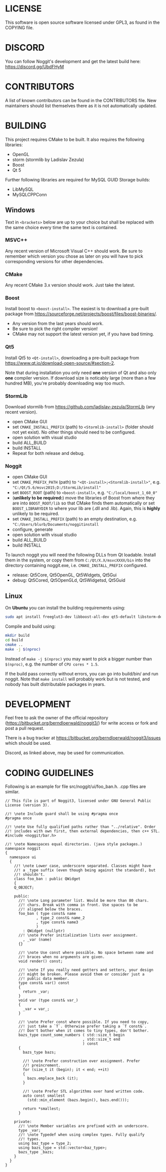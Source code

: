 # LICENSE #
This software is open source software licensed under GPL3, as found in
the COPYING file.

# DISCORD #
You can follow Noggit's development and get the latest build here: https://discord.gg/UbdFHyM

# CONTRIBUTORS #
A list of known contributors can be found in the CONTRIBUTORS
file. New maintainers should list themselves there as it is not
automatically updated.

# BUILDING #
This project requires CMake to be built. It also requires the
following libraries:

* OpenGL
* storm (stormlib by Ladislav Zezula)
* Boost
* Qt 5

Further following libraries are required for MySQL GUID Storage builds:

* LibMySQL
* MySQLCPPConn

## Windows ##
Text in `<brackets>` below are up to your choice but shall be replaced
with the same choice every time the same text is contained.

### MSVC++ ###
Any recent version of Microsoft Visual C++ should work. Be sure to
remember which version you chose as later on you will have to pick
corresponding versions for other dependencies.

### CMake ###
Any recent CMake 3.x version should work. Just take the latest.

### Boost ###
Install boost to `<boost-install>`. The easiest is to download a pre-built
package from https://sourceforge.net/projects/boost/files/boost-binaries/.

* Any version from the last years should work.
* Be sure to pick the right compiler version!
* CMake may not support the latest version yet, if you have bad timing.

### Qt5 ###
Install Qt5 to `<Qt-install>`, downloading a pre-built package from
https://www.qt.io/download-open-source/#section-2.

Note that during installation you only need **one** version of Qt and
also only **one** compiler version. If download size is noticably large
(more than a few hundred MB), you're probably downloading way too much.

### StormLib ###
Download stormlib from https://github.com/ladislav-zezula/StormLib (any
recent version).

* open CMake GUI
* set `CMAKE_INSTALL_PREFIX` (path) to `<Stormlib-install>` (folder should
  not yet exist). No other things should need to be configured.
* open solution with visual studio
* build ALL_BUILD
* build INSTALL
* Repeat for both release and debug.

### Noggit ###
* open CMake GUI
* set `CMAKE_PREFIX_PATH` (path) to `"<Qt-install>;<Stormlib-install>"`,
  e.g. `"C:/Qt/5.6/msvc2015;D:/StormLib/install"`
* set `BOOST_ROOT` (path) to `<boost-install>`, e.g. `"C:/local/boost_1_60_0"`
* (**unlikely to be required:**) move the libraries of Boost from where
  they are into `BOOST_ROOT/lib` so that CMake finds them automatically or
  set `BOOST_LIBRARYDIR` to where your lib are (.dll and .lib). Again, this
  is **highly** unlikely to be required.
* set `CMAKE_INSTALL_PREFIX` (path) to an empty destination, e.g. 
  `"C:/Users/blurb/Documents/noggitinstall`
* configure, generate
* open solution with visual studio
* build ALL_BUILD
* build INSTALL
 
To launch noggit you will need the following DLLs from Qt loadable. Install
them in the system, or copy them from `C:/Qt/X.X/msvcXXXX/bin` into the
directory containing noggit.exe, i.e. `CMAKE_INSTALL_PREFIX` configured.

* release: Qt5Core, Qt5OpenGL, Qt5Widgets, Qt5Gui
* debug: Qt5Cored, Qt5OpenGLd, Qt5Widgetsd, Qt5Guid 

## Linux ##
On **Ubuntu** you can install the building requirements using:

```bash
sudo apt install freeglut3-dev libboost-all-dev qt5-default libstorm-dev
```

Compile and build using:

```bash
mkdir build
cd build
cmake ..
make -j $(nproc)
```

Instead of `make -j $(nproc)` you may want to pick a bigger number than
`$(nproc)`, e.g. the number of `CPU cores * 1.5`.

If the build pass correctly without errors, you can go into build/bin/
and run noggit. Note that `make install` will probably work but is not
tested, and nobody has built distributable packages in years.

# DEVELOPMENT #
Feel free to ask the owner of the official repository
(https://bitbucket.org/berndloerwald/noggit3/) for write access or
fork and post a pull request.

There is a bug tracker at https://bitbucket.org/berndloerwald/noggit3/issues
which should be used.

Discord, as linked above, may be used for communication.

# CODING GUIDELINES #
Following is an example for file src/noggit/ui/foo_ban.h. .cpp files
are similar.

    // This file is part of Noggit3, licensed under GNU General Public License (version 3).
 
    //! \note Include guard shall be using #pragma once
    #pragma once
 
    //! \note Use fully qualified paths rather than "../relative". Order
    //! includes with own first, then external dependencies, then c++ STL.
    #include <noggit/bar.h>
 
    //! \note Namespaces equal directories. (java style packages.)
    namespace noggit
    {
      namespace ui
      {
        //! \note Lower case, underscore separated. Classes might have
        //! a _type suffix (even though being against the standard), but 
        //! shouldn't.
        class foo_ban : public QWidget
        {
        Q_OBJECT;
 
        public:
          //! \note Long parameter list. Would be more than 80 chars.
          //! chars. Break with comma in front. Use spaces to be
          //! aligned below the braces.
          foo_ban ( type const& name
                  , type_2 const& name_2
                  , type const& name3
                  )
            : QWidget (nullptr)
          //! \note Prefer initialization lists over assignment.
            , _var (name)
          {}
 
          //! \note Use const where possible. No space between name and
          //! braces when no arguments are given.
          void render() const;
 
          //! \note If you really need getters and setters, your design
          //! might be broken. Please avoid them or consider just a
          //! public data member.
          type const& var() const
          {
            return _var;
          }
          void var (type const& var_)
          {
            _var = var_;
          }
 
          //! \note Prefer const where possible. If you need to copy, 
          //! just take a `T`. Otherwise prefer taking a `T const&`.
          //! Don't bother when it comes to tiny types, don't bother.
          bazs_type count_some_numbers ( std::size_t begin
                                       , std::size_t end
                                       ) const
          {
            bazs_type bazs;
 
            //! \note Prefer construction over assignment. Prefer
            //! preincrement.
            for (size_t it (begin); it < end; ++it)
            {
              bazs.emplace_back (it);
            }
 
            //! \note Prefer STL algorithms over hand written code.
            auto const smallest
              (std::min_element (bazs.begin(), bazs.end()));
 
            return *smallest;
          }
 
        private:
          //! \note Member variables are prefixed with an underscore.
          type _var;
          //! \note Typedef when using complex types. Fully qualify
          //! types.
          using baz_type = type_2;
          using bazs_type = std::vector<baz_type>;
          bazs_type _bazs;
        }
      }
    }
